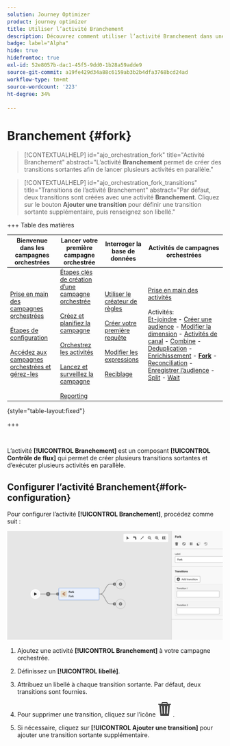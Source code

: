 ```yaml
---
solution: Journey Optimizer
product: journey optimizer
title: Utiliser l’activité Branchement
description: Découvrez comment utiliser l’activité Branchement dans une campagne orchestrée
badge: label="Alpha"
hide: true
hidefromtoc: true
exl-id: 52e8057b-dac1-45f5-9dd0-1b28a59adde9
source-git-commit: a19fe429d34a88c6159ab3b2b4dfa3768bcd24ad
workflow-type: tm+mt
source-wordcount: '223'
ht-degree: 34%

---
```


# Branchement {#fork}

>[!CONTEXTUALHELP]
>id="ajo_orchestration_fork"
>title="Activité Branchement"
>abstract="L’activité **Branchement** permet de créer des transitions sortantes afin de lancer plusieurs activités en parallèle."

>[!CONTEXTUALHELP]
>id="ajo_orchestration_fork_transitions"
>title="Transitions de l’activité Branchement"
>abstract="Par défaut, deux transitions sont créées avec une activité **Branchement**. Cliquez sur le bouton **Ajouter une transition** pour définir une transition sortante supplémentaire, puis renseignez son libellé."

+++ Table des matières

| Bienvenue dans les campagnes orchestrées | Lancer votre première campagne orchestrée | Interroger la base de données | Activités de campagnes orchestrées |
|---|---|---|---|
| [Prise en main des campagnes orchestrées](../gs-orchestrated-campaigns.md)<br/><br/>[Étapes de configuration](../configuration-steps.md)<br/><br/>[Accédez aux campagnes orchestrées et gérez-les](../access-manage-orchestrated-campaigns.md) | [Étapes clés de création d’une campagne orchestrée](../gs-campaign-creation.md)<br/><br/>[Créez et planifiez la campagne](../create-orchestrated-campaign.md)<br/><br/>[Orchestrez les activités](../orchestrate-activities.md)<br/><br/>[Lancez et surveillez la campagne](../start-monitor-campaigns.md)<br/><br/>[Reporting](../reporting-campaigns.md) | [Utiliser le créateur de règles](../orchestrated-rule-builder.md)<br/><br/>[Créer votre première requête](../build-query.md)<br/><br/>[Modifier les expressions](../edit-expressions.md)<br/><br/>[Reciblage](../retarget.md) | [Prise en main des activités](about-activities.md)<br/><br/>Activités:<br/>[Et-joindre](and-join.md) - [Créer une audience](build-audience.md) - [Modifier la dimension](change-dimension.md) - [Activités de canal](channels.md) - [Combine](combine.md) - [Deduplication](deduplication.md) - [Enrichissement](enrichment.md) - <b>[Fork](fork.md)</b> - [Reconciliation](reconciliation.md) - [Enregistrer l’audience](save-audience.md) - [Split](split.md) - [Wait](wait.md) |

{style="table-layout:fixed"}

+++


<br/>

L’activité **[!UICONTROL Branchement]** est un composant **[!UICONTROL Contrôle de flux]** qui permet de créer plusieurs transitions sortantes et d’exécuter plusieurs activités en parallèle.

## Configurer l’activité Branchement{#fork-configuration}

Pour configurer l’activité **[!UICONTROL Branchement]**, procédez comme suit :

![](../assets/workflow-fork.png)

1. Ajoutez une activité **[!UICONTROL Branchement]** à votre campagne orchestrée.

1. Définissez un **[!UICONTROL libellé]**.

1. Attribuez un libellé à chaque transition sortante. Par défaut, deux transitions sont fournies.

1. Pour supprimer une transition, cliquez sur l’icône ![](../assets/do-not-localize/Smock_Delete_18_N.svg).

1. Si nécessaire, cliquez sur **[!UICONTROL Ajouter une transition]** pour ajouter une transition sortante supplémentaire.
